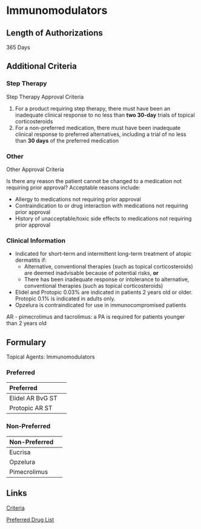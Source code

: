 # Immunomodulators

## Length of Authorizations

365 Days

## Additional Criteria

### Step Therapy

Step Therapy Approval Criteria

1.  For a product requiring step therapy, there must have been an inadequate clinical response to no less than **two 30-day** trials of topical corticosteroids
2.  For a non-preferred medication, there must have been inadequate clinical response to preferred alternatives, including a trial of no less than **30 days** of the preferred medication

### Other

Other Approval Criteria

Is there any reason the patient cannot be changed to a medication not requiring prior approval? Acceptable reasons include:

-   Allergy to medications not requiring prior approval
-   Contraindication to or drug interaction with medications not requiring prior approval
-   History of unacceptable/toxic side effects to medications not requiring prior approval

### Clinical Information

-   Indicated for short-term and intermittent long-term treatment of atopic dermatitis if:
    -   Alternative, conventional therapies (such as topical corticosteroids) are deemed inadvisable because of potential risks, **or**
    -   There has been inadequate response or intolerance to alternative, conventional therapies (such as topical corticosteroids)
-   Elidel and Protopic 0.03% are indicated in patients 2 years old or older. Protopic 0.1% is indicated in adults only.
-   Opzelura is contraindicated for use in immunocompromised patients

AR - pimecrolimus and tacrolimus: a PA is required for patients younger than 2 years old

## Formulary

Topical Agents: Immunomodulators

### Preferred

| Preferred        |      |
| :--------------- | ---: |
| Elidel AR BvG ST |      |
| Protopic AR ST   |      |

### Non-Preferred

| Non-Preferred |      |
| :------------ | ---: |
| Eucrisa       |      |
| Opzelura      |      |
| Pimecrolimus  |      |

## Links

[Criteria](https://pharmacy.medicaid.ohio.gov/sites/default/files/20221001_UPDL_Criteria_APPROVED.pdf#page=101)

[Preferred Drug List](https://pharmacy.medicaid.ohio.gov/sites/default/files/20221001_UPDL_APPROVED_.pdf#page=33)